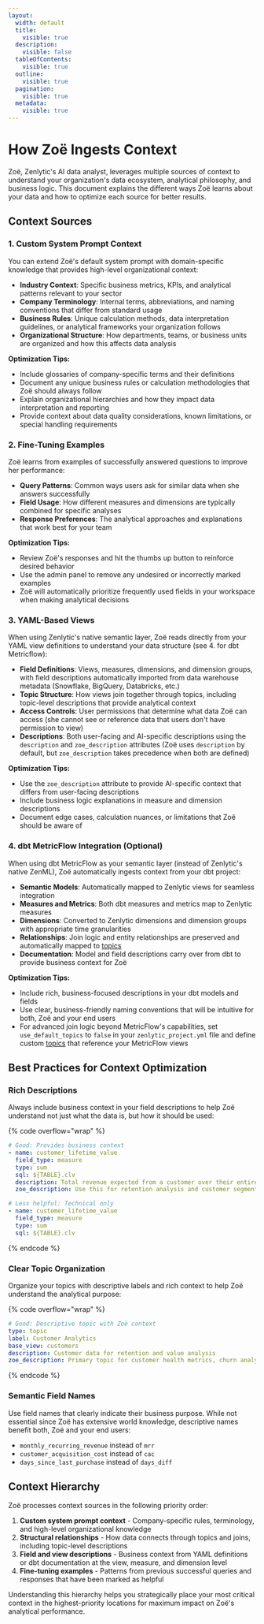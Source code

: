 ```yaml
---
layout:
  width: default
  title:
    visible: true
  description:
    visible: false
  tableOfContents:
    visible: true
  outline:
    visible: true
  pagination:
    visible: true
  metadata:
    visible: true
---
```


# How Zoë Ingests Context

Zoë, Zenlytic's AI data analyst, leverages multiple sources of context to understand your organization's data ecosystem, analytical philosophy, and business logic. This document explains the different ways Zoë learns about your data and how to optimize each source for better results.

## Context Sources

### 1. Custom System Prompt Context

You can extend Zoë's default system prompt with domain-specific knowledge that provides high-level organizational context:

* **Industry Context**: Specific business metrics, KPIs, and analytical patterns relevant to your sector
* **Company Terminology**: Internal terms, abbreviations, and naming conventions that differ from standard usage
* **Business Rules**: Unique calculation methods, data interpretation guidelines, or analytical frameworks your organization follows
* **Organizational Structure**: How departments, teams, or business units are organized and how this affects data analysis

**Optimization Tips:**

* Include glossaries of company-specific terms and their definitions
* Document any unique business rules or calculation methodologies that Zoë should always follow
* Explain organizational hierarchies and how they impact data interpretation and reporting
* Provide context about data quality considerations, known limitations, or special handling requirements

### 2. Fine-Tuning Examples

Zoë learns from examples of successfully answered questions to improve her performance:

* **Query Patterns**: Common ways users ask for similar data when she answers successfully
* **Field Usage**: How different measures and dimensions are typically combined for specific analyses
* **Response Preferences**: The analytical approaches and explanations that work best for your team

**Optimization Tips:**

* Review Zoë's responses and hit the thumbs up button to reinforce desired behavior
* Use the admin panel to remove any undesired or incorrectly marked examples
* Zoë will automatically prioritize frequently used fields in your workspace when making analytical decisions

### 3. YAML-Based Views

When using Zenlytic's native semantic layer, Zoë reads directly from your YAML view definitions to understand your data structure (see 4. for dbt Metricflow):

* **Field Definitions**: Views, measures, dimensions, and dimension groups, with field descriptions automatically imported from data warehouse metadata (Snowflake, BigQuery, Databricks, etc.)
* **Topic Structure**: How views join together through topics, including topic-level descriptions that provide analytical context
* **Access Controls**: User permissions that determine what data Zoë can access (she cannot see or reference data that users don't have permission to view)
* **Descriptions**: Both user-facing and AI-specific descriptions using the `description` and `zoe_description` attributes (Zoë uses `description` by default, but `zoe_description` takes precedence when both are defined)

**Optimization Tips:**

* Use the `zoe_description` attribute to provide AI-specific context that differs from user-facing descriptions
* Include business logic explanations in measure and dimension descriptions
* Document edge cases, calculation nuances, or limitations that Zoë should be aware of

### 4. dbt MetricFlow Integration (Optional)

When using dbt MetricFlow as your semantic layer (instead of Zenlytic's native ZenML), Zoë automatically ingests context from your dbt project:

* **Semantic Models**: Automatically mapped to Zenlytic views for seamless integration
* **Measures and Metrics**: Both dbt measures and metrics map to Zenlytic measures
* **Dimensions**: Converted to Zenlytic dimensions and dimension groups with appropriate time granularities
* **Relationships**: Join logic and entity relationships are preserved and automatically mapped to [topics](../data-modeling/topic.md)
* **Documentation**: Model and field descriptions carry over from dbt to provide business context for Zoë

**Optimization Tips:**

* Include rich, business-focused descriptions in your dbt models and fields
* Use clear, business-friendly naming conventions that will be intuitive for both, Zoë and your end users
* For advanced join logic beyond MetricFlow's capabilities, set `use_default_topics` to `false` in your `zenlytic_project.yml` file and define custom [topics](../data-modeling/topic.md) that reference your MetricFlow views

## Best Practices for Context Optimization

### Rich Descriptions

Always include business context in your field descriptions to help Zoë understand not just what the data is, but how it should be used:

{% code overflow="wrap" %}
```yaml
# Good: Provides business context
- name: customer_lifetime_value
  field_type: measure
  type: sum
  sql: ${TABLE}.clv
  description: Total revenue expected from a customer over their entire relationship
  zoe_description: Use this for retention analysis and customer segmentation. Calculated using predictive modeling on historical purchase patterns.

# Less helpful: Technical only
- name: customer_lifetime_value
  field_type: measure
  type: sum
  sql: ${TABLE}.clv
```
{% endcode %}

### Clear Topic Organization

Organize your topics with descriptive labels and rich context to help Zoë understand the analytical purpose:

{% code overflow="wrap" %}
```yaml
# Good: Descriptive topic with Zoë context
type: topic
label: Customer Analytics
base_view: customers
description: Customer data for retention and value analysis
zoe_description: Primary topic for customer health metrics, churn analysis, and segmentation. Includes predictive CLV calculations and behavioral scoring.
```
{% endcode %}

### Semantic Field Names

Use field names that clearly indicate their business purpose. While not essential since Zoë has extensive world knowledge, descriptive names benefit both, Zoë and your end users:

* `monthly_recurring_revenue` instead of `mrr`
* `customer_acquisition_cost` instead of `cac`
* `days_since_last_purchase` instead of `days_diff`

## Context Hierarchy

Zoë processes context sources in the following priority order:

1. **Custom system prompt context** - Company-specific rules, terminology, and high-level organizational knowledge
2. **Structural relationships** - How data connects through topics and joins, including topic-level descriptions
3. **Field and view descriptions** - Business context from YAML definitions or dbt documentation at the view, measure, and dimension level
4. **Fine-tuning examples** - Patterns from previous successful queries and responses that have been marked as helpful

Understanding this hierarchy helps you strategically place your most critical context in the highest-priority locations for maximum impact on Zoë's analytical performance.
